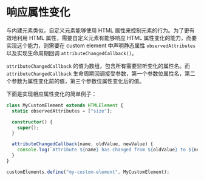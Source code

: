 # 响应属性变化

与内建元素类似，自定义元素能够使用 HTML 属性来控制元素的行为。为了更有效地利用 HTML 属性，需要自定义元素有能够响应 HTML 属性变化的能力，而要实现这个能力，则需要在 custom element 中声明静态属性 `observedAttributes` 以及实现生命周期回调 `attributeChangedCallback()`。

`attributeChangedCallback` 的值为数组，包含所有需要监听变化的属性名。而 `attributeChangedCallback` 生命周期回调接受参数，第一个参数位属性名，第二个参数为属性变化前的值，第三个参数位属性变化后的值。

下面是实现相应属性变化的简单例子：

```ts
class MyCustomElement extends HTMLElement {
  static observedAttributes = ["size"];

  constructor() {
    super();
  }

  attributeChangedCallback(name, oldValue, newValue) {
    console.log(`Attribute ${name} has changed from ${oldValue} to ${newValue}.`);
  }
}

customElements.define("my-custom-element", MyCustomElement);
```
